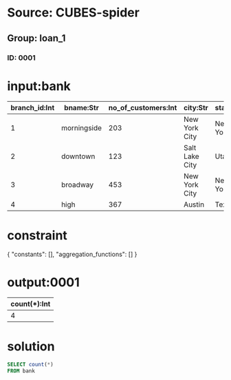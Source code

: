 # Source: CUBES-spider
## Group: loan_1
### ID: 0001

# input:bank

| branch_id:Int | bname:Str | no_of_customers:Int | city:Str | state:Str |
|---|---|---|---|---|
| 1 | morningside | 203 | New York City | New York |
| 2 | downtown | 123 | Salt Lake City | Utah |
| 3 | broadway | 453 | New York City | New York |
| 4 | high | 367 | Austin | Texas |

# constraint

{
  "constants": [],
  "aggregation_functions": []
}

# output:0001

| count(*):Int |
|---|
| 4 |

# solution

```sql
SELECT count(*)
FROM bank
```
